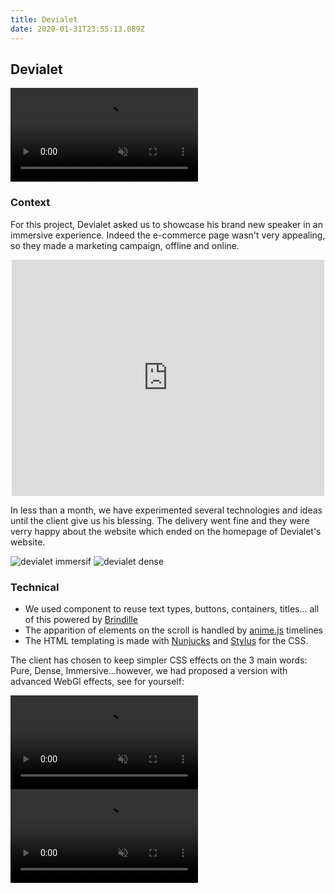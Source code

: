 ```yaml
---
title: Devialet
date: 2020-01-31T23:55:13.089Z
---
```

<h2>Devialet</h2>

<video autoplay loop muted src="src/media/img/post-img/devialet/4.mp4"></video>

<h3>Context </h3>

<p>For this project, Devialet asked us to showcase his brand new speaker in an immersive experience. Indeed the e-commerce page wasn't very appealing, so they made a marketing campaign, offline and online.</p>

<iframe src="https://www.facebook.com/plugins/post.php?href=https%3A%2F%2Fwww.facebook.com%2Fphoto.php%3Ffbid%3D10157913787213023%26set%3Da.14076638022%26type%3D3&width=500" width="500" height="378" style="border:none;overflow:hidden; width: 500px; height: 378px; max-width: 100%; display: block; margin: auto;" scrolling="no" frameborder="0" allowTransparency="true" allow="encrypted-media"></iframe>

<p>In less than a month, we have experimented several technologies and ideas until the client give us his blessing. The delivery went fine and they were verry happy about the website which ended on the homepage of Devialet's website.</p>

<img src="src/media/img/post-img/devialet/0.jpg" alt="devialet immersif">
<img src="src/media/img/post-img/devialet/1.jpg" alt="devialet dense">

<h3>Technical</h3>

<ul>
  <li>We used component to reuse text types, buttons, containers, titles... all of this powered by <a href="https://github.com/brindille/brindille">Brindille</a></li>
  <li>The apparition of elements on the scroll is handled by <a href="https://animejs.com/">anime.js</a> timelines</li>
  <li>The HTML templating is made with <a href="https://mozilla.github.io/nunjucks/">Nunjucks</a> and <a href="http://stylus-lang.com/">Stylus</a> for the CSS.</li>
</ul>

<p>The client has chosen to keep simpler CSS effects on the 3 main words: Pure, Dense, Immersive...however, we had proposed a version with advanced WebGl effects, see for yourself:</p>

<video autoplay loop muted style="max-width: 540px" src="src/media/img/post-img/devialet/2.mp4"></video> <video autoplay loop muted style="max-width: 540px" src="src/media/img/post-img/devialet/3.mp4"></video>
